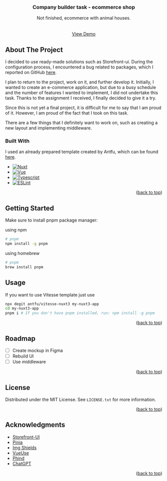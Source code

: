 <!-- Improved compatibility of back to top link: See: https://github.com/othneildrew/Best-README-Template/pull/73 -->
<a name="readme-top"></a>
<!--
*** Thanks for checking out the Best-README-Template. If you have a suggestion
*** that would make this better, please fork the repo and create a pull request
*** or simply open an issue with the tag "enhancement".
*** Don't forget to give the project a star!
*** Thanks again! Now go create something AMAZING! :D
-->




<!-- PROJECT LOGO -->
<br />
<div align="center">

  <h3 align="center">Company builder task - ecommerce shop</h3>

  <p align="center">
    Not finished, ecommerce with animal houses.
    <br />
    <br />
    <br />
    <a href="https://spectacular-starship-21c916.netlify.app/">View Demo</a>
  </p>
</div>




<!-- ABOUT THE PROJECT -->
## About The Project

I decided to use ready-made solutions such as Storefront-ui. During the configuration process, I encountered a bug related to packages, which I reported on GitHub <a href="https://github.com/vuestorefront/storefront-ui/issues/2793">here</a>.

I plan to return to the project, work on it, and further develop it. Initially, I wanted to create an e-commerce application, but due to a busy schedule and the number of features I wanted to implement, I did not undertake this task. Thanks to the assignment I received, I finally decided to give it a try.

Since this is not yet a final project, it is difficult for me to say that I am proud of it. However, I am proud of the fact that I took on this task.

There are a few things that I definitely want to work on, such as creating a new layout and implementing middleware.




### Built With

I used an already prepared template created by Antfu, which can be found <a href="https://github.com/antfu/vitesse-nuxt3">here</a>.

* [![Nuxt][Nuxt3]][Nuxt-url]
* [![Vue][Vue.js]][Vue-url]
* [![Typescript][Typescript]][Typescript-url]
* [![ESLint][ESLint]][ESLint-url]

<p align="right">(<a href="#readme-top">back to top</a>)</p>



<!-- GETTING STARTED -->
## Getting Started

Make sure to install pnpm package manager:

using npm

```bash
# pnpm
npm install -g pnpm
```

using homebrew

```bash
# pnpm
brew install pnpm
```


## Usage

If you want to use Vitesse template just use

```bash
npx degit antfu/vitesse-nuxt3 my-nuxt3-app
cd my-nuxt3-app
pnpm i # If you don't have pnpm installed, run: npm install -g pnpm
```

<p align="right">(<a href="#readme-top">back to top</a>)</p>



<!-- ROADMAP -->
## Roadmap

- [ ] Create mockup in Figma
- [ ] Rebuild UI
- [ ] Use middleware

<p align="right">(<a href="#readme-top">back to top</a>)</p>






<!-- LICENSE -->
## License

Distributed under the MIT License. See `LICENSE.txt` for more information.

<p align="right">(<a href="#readme-top">back to top</a>)</p>




<!-- ACKNOWLEDGMENTS -->
## Acknowledgments

* [Storefront-UI](https://vuestorefront.io/storefront-ui)
* [Pinia](https://pinia.vuejs.org/)
* [Img Shields](https://shields.io)
* [VueUse](https://vueuse.org/)
* [Phind](https://www.phind.com/)
* [ChatGPT](https://chat.openai.com//)

<p align="right">(<a href="#readme-top">back to top</a>)</p>



<!-- MARKDOWN LINKS & IMAGES -->
<!-- https://www.markdownguide.org/basic-syntax/#reference-style-links -->
[linkedin-shield]: https://img.shields.io/badge/-LinkedIn-black.svg?style=for-the-badge&logo=linkedin&colorB=555
[linkedin-url]: https://linkedin.com/in/othneildrew
[product-screenshot]: images/screenshot.png
[Nuxt3]: https://img.shields.io/badge/NUXT_3-00DC82?style=for-the-badge&logo=nuxtdotjs&color=white
[Nuxt-url]: https://nuxt.com/
[Vue.js]: https://img.shields.io/badge/Vue.js-35495E?style=for-the-badge&logo=vuedotjs&logoColor=4FC08D
[Vue-url]: https://vuejs.org/
[Typescript]: https://img.shields.io/badge/TYPESCRIPT-3178C6?style=for-the-badge&logo=typescript&color=gray
[Typescript-url]: https://www.typescriptlang.org/
[ESLint]: https://img.shields.io/badge/ESLINT-4B32C3?style=for-the-badge&logo=eslint&color=darkblue
[ESLint-url]: https://eslint.org/
